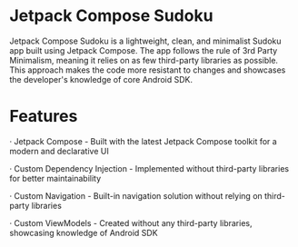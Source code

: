 
# Jetpack Compose Sudoku
Jetpack Compose Sudoku is a lightweight, clean, and minimalist Sudoku app built using Jetpack Compose. The app follows the rule of 3rd Party Minimalism, meaning it relies on as few third-party libraries as possible. This approach makes the code more resistant to changes and showcases the developer's knowledge of core Android SDK.

# Features
‧ Jetpack Compose - Built with the latest Jetpack Compose toolkit for a modern and declarative UI

‧ Custom Dependency Injection - Implemented without third-party libraries for better maintainability

‧ Custom Navigation - Built-in navigation solution without relying on third-party libraries

‧ Custom ViewModels - Created without any third-party libraries, showcasing knowledge of Android SDK
